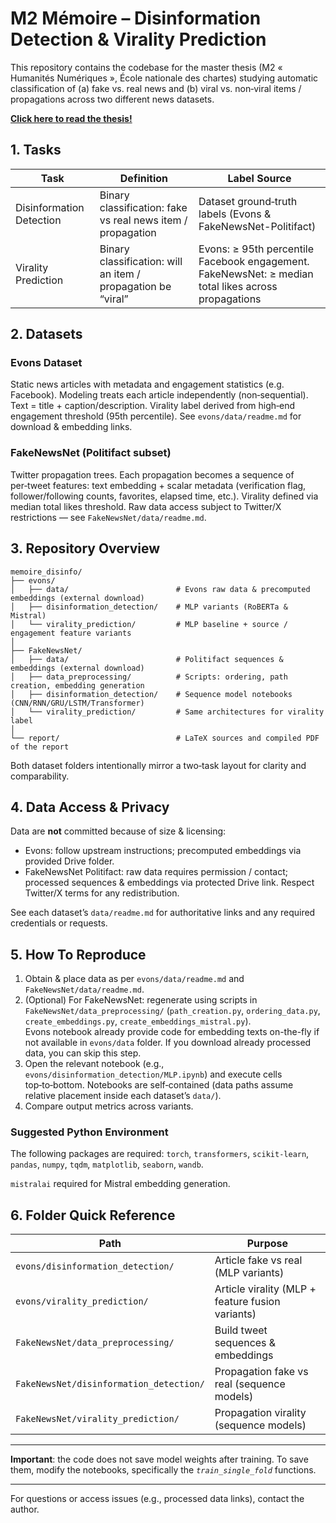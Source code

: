 # M2 Mémoire – Disinformation Detection & Virality Prediction

This repository contains the codebase for the master thesis (M2 « Humanités Numériques », École nationale des chartes) studying automatic classification of (a) fake vs. real news and (b) viral vs. non‑viral items / propagations across two different news datasets. 

[**Click here to read the thesis!**](https://nbviewer.org/github/savaij/memoire_disinfo/blob/main/report/memoire.pdf)

## 1. Tasks

| Task | Definition | Label Source |
|------|------------|--------------|
| Disinformation Detection | Binary classification: fake vs real news item / propagation | Dataset ground‑truth labels (Evons & FakeNewsNet-Politifact) |
| Virality Prediction | Binary classification: will an item / propagation be “viral” | Evons: ≥ 95th percentile Facebook engagement. FakeNewsNet: ≥ median total likes across propagations |

## 2. Datasets

### Evons Dataset
Static news articles with metadata and engagement statistics (e.g. Facebook). Modeling treats each article independently (non‑sequential). Text = title + caption/description. Virality label derived from high‑end engagement threshold (95th percentile). See `evons/data/readme.md` for download & embedding links.

### FakeNewsNet (Politifact subset)
Twitter propagation trees. Each propagation becomes a sequence of per‑tweet features: text embedding + scalar metadata (verification flag, follower/following counts, favorites, elapsed time, etc.). Virality defined via median total likes threshold. Raw data access subject to Twitter/X restrictions — see `FakeNewsNet/data/readme.md`.

## 3. Repository Overview

```
memoire_disinfo/
├── evons/
│   ├── data/                        # Evons raw data & precomputed embeddings (external download)
│   ├── disinformation_detection/    # MLP variants (RoBERTa & Mistral)
│   └── virality_prediction/         # MLP baseline + source / engagement feature variants
│
├── FakeNewsNet/
│   ├── data/                        # Politifact sequences & embeddings (external download)
│   ├── data_preprocessing/          # Scripts: ordering, path creation, embedding generation
│   ├── disinformation_detection/    # Sequence model notebooks (CNN/RNN/GRU/LSTM/Transformer)
│   └── virality_prediction/         # Same architectures for virality label
│
└── report/                          # LaTeX sources and compiled PDF of the report
```

Both dataset folders intentionally mirror a two‑task layout for clarity and comparability.


## 4. Data Access & Privacy

Data are **not** committed because of size & licensing:
* Evons: follow upstream instructions; precomputed embeddings via provided Drive folder.
* FakeNewsNet Politifact: raw data requires permission / contact; processed sequences & embeddings via protected Drive link. Respect Twitter/X terms for any redistribution.

See each dataset’s `data/readme.md` for authoritative links and any required credentials or requests.


## 5. How To Reproduce

1. Obtain & place data as per `evons/data/readme.md` and `FakeNewsNet/data/readme.md`.
2. (Optional) For FakeNewsNet: regenerate using scripts in `FakeNewsNet/data_preprocessing/` (`path_creation.py`, `ordering_data.py`, `create_embeddings.py`, `create_embeddings_mistral.py`). <br> Evons notebook already provide code for embedding texts on-the-fly if not available in `evons/data` folder. If you download already processed data, you can skip this step.
3. Open the relevant notebook (e.g., `evons/disinformation_detection/MLP.ipynb`) and execute cells top‑to‑bottom. Notebooks are self‑contained (data paths assume relative placement inside each dataset’s `data/`).
4. Compare output metrics across variants.

### Suggested Python Environment 
The following packages are required:
`torch`, `transformers`, `scikit-learn`, `pandas`, `numpy`, `tqdm`, `matplotlib`, `seaborn`, `wandb`. 

`mistralai` required for Mistral embedding generation.

## 6. Folder Quick Reference

| Path | Purpose |
|------|---------|
| `evons/disinformation_detection/` | Article fake vs real (MLP variants) |
| `evons/virality_prediction/` | Article virality (MLP + feature fusion variants) |
| `FakeNewsNet/data_preprocessing/` | Build tweet sequences & embeddings |
| `FakeNewsNet/disinformation_detection/` | Propagation fake vs real (sequence models) |
| `FakeNewsNet/virality_prediction/` | Propagation virality (sequence models) |


---
**Important**: the code does not save model weights after training. To save them, modify the notebooks, specifically the 
_`train_single_fold`_ functions.

---
For questions or access issues (e.g., processed data links), contact the author.